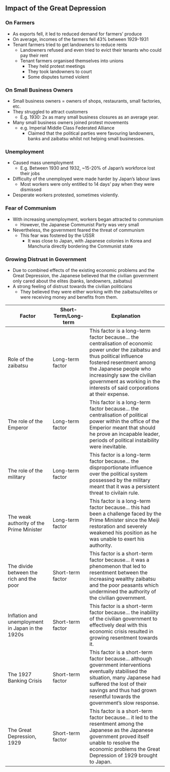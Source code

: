 ## Impact of the Great Depression


### On Farmers


- As exports fell, it led to reduced demand for farmers’ produce
- On average, incomes of the farmers fell 43% between 1929-1931
- Tenant farmers tried to get landowners to reduce rents
    - Landowners refused and even tried to evict their tenants who could pay their rent
    - Tenant farmers organised themselves into unions
        - They held protest meetings
        - They took landowners to court
        - Some disputes turned violent

### On Small Business Owners


- Small business owners = owners of shops, restaurants, small factories, etc.
- They struggled to attract customers
    - E.g. 1930: 2x as many small business closures as an average year.
- Many small business owners joined protest movements
    - e.g. Imperial Middle Class Federated Alliance
        - Claimed that the political parties were favouring landowners, banks and zaibatsu whilst not helping small businesses.

### Unemployment


- Caused mass unemployment
    - E.g. Between 1930 and 1932, ~15-20% of Japan’s workforce lost their jobs
- Difficulty of the unemployed were made harder by Japan’s labour laws
    - Most workers were only entitled to 14 days’ pay when they were dismissed
- Desperate workers protested, sometimes violently.

### Fear of Communism


- With increasing unemployment, workers began attracted to communism
    - However, the Japanese Communist Party was very small
- Nevertheless, the government feared the threat of communism
    - This fear was fostered by the USSR
        - It was close to Japan, with Japanese colonies in Korea and Manchuria directly bordering the Communist state

### Growing Distrust in Government


- Due to combined effects of the existing economic problems and the Great Depression, the Japanese believed that the civilian government only cared about the elites (banks, landowners, zaibatsu)
- A strong feeling of distrust towards the civilian politicians
    - They believed they were either working with the zaibatsu/elites or were receiving money and benefits from them.

| Factor                                           | Short-Term/Long-term | Explanation                                                                                                                                                                                                                                                                                        |
| ---                                              | ---                  | ---                                                                                                                                                                                                                                                                                                |
| Role of the zaibatsu                             | Long-term factor     | This factor is a long-term factor because… the centralisation of economic power under the zaibatsu and thus political influence fostered resentment among the Japanese people who increasingly saw the civilian government as working in the interests of said corporations at their expense. |
| The role of the Emperor                          | Long-term factor     | This factor is a long-term factor because… the centralisation of political power within the office of the Emperior meant that should he prove an incapable leader, periods of political instaibility were inevitable.                                                                         |
| The role of the military                         | Long-term factor     | This factor is a long-term factor because… the disproportionate influence over the political system possessed by the military meant that it was a persistent threat to civilain rule.                                                                                                             |
| The weak authority of the Prime Minister         | Long-term factor     | This factor is a long-term factor because… this had been a challenge faced by the Prime Minister since the Meiji restoration and severely weakened his position as he was unable to exert his authority.                                                                                        |
| The divide between the rich and the poor         | Short-term factor    | This factor is a short-term factor because… it was a phenomenon that led to resentment between the increasing wealthy zaibatsu and the poor peasants which undermined the authority of the civilian government.                                                                                   |
| Inflation and unemployment in Japan in the 1920s | Short-term factor    | This factor is a short-term factor because… the inability of the civilian government to effectively deal with this economic crisis resulted in growing resentment towards it.                                                                                                                     |
| The 1927 Banking Crisis                          | Short-term factor    | This factor is a short-term factor because… although government interventions eventually stabilised the situation, many Japanese had suffered the lost of their savings and thus had grown resentful towards the government’s slow response.                                               |
| The Great Depression, 1929                       | Short-term factor    | This factor is a short-term factor because… it led to the resentment among the Japanese as the Japanese government proved itself unable to resolve the economic problems the Great Depression of 1929 brought to Japan.                                                                          |
